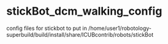 # stickBot_dcm_walking_config
config files for stickbot to put in /home/user1/robotology-superbuild/build/install/share/ICUBcontrib/robots/stickBot
